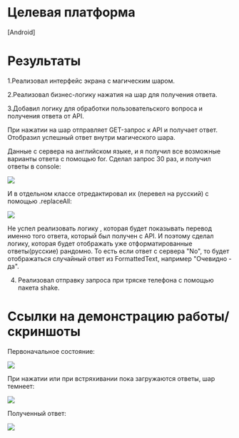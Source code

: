 # Целевая платформа

[Android]

# Результаты

1.Реализовал интерфейс экрана с магическим шаром.


2.Реализовал бизнес-логику нажатия на шар для получения ответа.


3.Добавил логику для обработки пользовательского вопроса и получения ответа от API.


При нажатии на шар отправляет GET-запрос к API и получает ответ. Отобразил успешный ответ внутри магического шара. 


Данные с сервера на английском языке, и я получил все возможные варианты ответа с помощью for. Сделал запрос 30 раз, и получил ответы в console:

<p align="left">
<img src="https://github.com/Erjigit-code/surf-flutter-study-jam-4/blob/study-jam-4/results.png?raw=true" />
</p>
И в отдельном классе отредактировал их (перевел на русский) с помощью .replaceAll:
<p align="left">
<img src="https://github.com/Erjigit-code/surf-flutter-study-jam-4/blob/study-jam-4/result2.png?raw=true" />
</p>
Не успел реализовать логику , которая будет показывать перевод именно того ответа, который был получен с API.
И поэтому сделал логику, которая будет отображать уже отформатированные ответы(русские) рандомно. 
То есть если ответ с сервера "No", то будет отображаться случайный ответ из FormattedText, например "Очевидно - да". 


4. Реализовал отправку запроса при тряске телефона с помощью пакета shake.



# Ссылки на демонстрацию работы/скриншоты
Первоначальное состояние:
<p align="left">
<img src="https://github.com/Erjigit-code/surf-flutter-study-jam-4/blob/study-jam-4/result3.png?raw=true" />
</p>

При нажатии или при встряхивании пока загружаются ответы, шар темнеет:
<p align="left">
<img src="https://github.com/Erjigit-code/surf-flutter-study-jam-4/blob/study-jam-4/result4.png?raw=true" />
</p>
Полученный ответ:
<p align="left">
<img src="https://github.com/Erjigit-code/surf-flutter-study-jam-4/blob/study-jam-4/result5.png?raw=true" />
</p>



